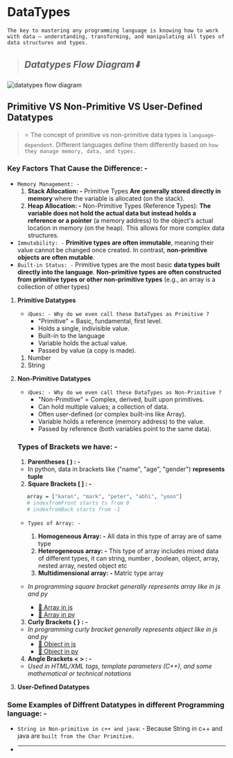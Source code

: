 # **DataTypes**

```text
The key to mastering any programming language is knowing how to work with data — understanding, transforming, and manipulating all types of data structures and types.
```

> ## **_Datatypes Flow Diagram⬇️_**

![datatypes flow diagram](./datatypes-imgs/datatypesflowdiagram.png)

## **Primitive VS Non-Primitive VS User-Defined Datatypes**

> ⭐ The concept of primitive vs non-primitive data types is `language-dependent`. Different languages define them differently based on `how they manage memory, data, and types.`

### **Key Factors That Cause the Difference: -**

- `Memory Management: -`
  1. **Stack Allocation: -** Primitive Types **Are generally stored directly in memory** where the variable is allocated (on the stack).
  2. **Heap Allocation: -** Non-Primitive Types (Reference Types): **The variable does not hold the actual data but instead holds a reference or a pointer** (a memory address) to the object's actual location in memory (on the heap). This allows for more complex data structures.
- `Immutability: -` **Primitive types are often immutable**, meaning their value cannot be changed once created. In contrast, **non-primitive objects are often mutable**.
- `Built-in Status: -` Primitive types are the most basic **data types built directly into the language**. **Non-primitive types are often constructed from primitive types or other non-primitive types** (e.g., an array is a collection of other types)

1. **Primitive Datatypes**

   - `ℹ️Ques: - Why do we even call these DataTypes as Primitive ?`
     - "Primitive" = Basic, fundamental, first level.
     - Holds a single, indivisible value.
     - Built-in to the language
     - Variable holds the actual value.
     - Passed by value (a copy is made).

   1. Number
   2. String

2. **Non-Primitive Datatypes**

   - `ℹ️Ques: - Why do we even call these DataTypes as Non-Primitive ?`
     - "Non-Primitive" = Complex, derived, built upon primitives.
     - Can hold multiple values; a collection of data.
     - Often user-defined (or complex built-ins like Array).
     - Variable holds a reference (memory address) to the value.
     - Passed by reference (both variables point to the same data).

   ### **Types of Brackets we have: -**

   1. **Parentheses ( ) : -**

   - In python, data in brackets like ("name", "age", "gender") **represents tuple**

   2. **Square Brackets [ ] : -**

   ```sh
      array = ["karan", "mark", "peter", "abhi", "yoon"]
      # indexfromFront starts ts from 0
      # indexfromBack starts from -1
   ```

   - `Types of Array: -`

     1. **Homogeneous Array: -** All data in this type of array are of same type
     2. **Heterogeneous array: -** This type of array includes mixed data of different types, it can string, number , boolean, object, array, nested array, nested object etc
     3. **Multidimensional array: -** Matric type array

   - _In programming square bracket generally represents array like in js and py_
     - [🔗 Array in js](../jsANDts/jslang/dataManupulationinjs/arrayinjs.js)
     - [🔗 Array in py](../py/pylang/dataManupulationinpy/listinpy.py)

   3. **Curly Brackets { } : -**

   - _In programming curly bracket generally represents object like in js and py_
     - [🔗 Object in js](../jsANDts/jslang/dataManupulationinjs/objectinjs.js)
     - [🔗 Object in py](../py/pylang/dataManupulationinpy/dictionaryinpy.py)

   4. **Angle Brackets < > : -**

   - _Used in HTML/XML tags, template parameters (C++), and some mathematical or technical notations_

3. **User-Defined Datatypes**

### **Some Examples of Diffrent Datatypes in different Programming language: -**

- `String in Non-primitive in c++ and java`: - Because String in c++ and java are `built from the Char Primitive.`
- ***

